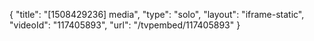 {
    "title": "[1508429236] media",
    "type": "solo",
    "layout": "iframe-static",
    "videoId": "117405893",
    "url": "\/tvpembed\/117405893"
}